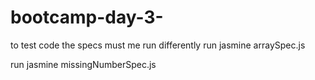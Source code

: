 # bootcamp-day-3-
to test code 
the specs must me run differently
run jasmine arraySpec.js 

run jasmine missingNumberSpec.js
